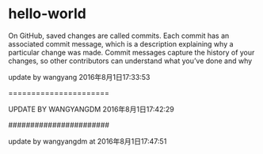 # hello-world

On GitHub, saved changes are called commits. Each commit has an associated commit message, which is a description explaining why a particular change was made. Commit messages capture the history of your changes, so other contributors can understand what you’ve done and why

update by wangyang 2016年8月1日17:33:53

======================

UPDATE BY WANGYANGDM 2016年8月1日17:42:29

#######################

update by wangyangdm at 2016年8月1日17:47:51

